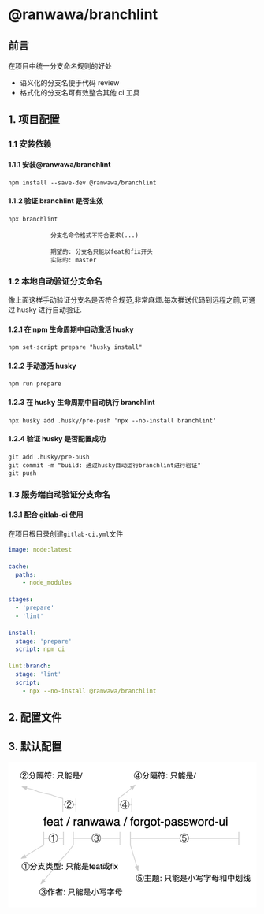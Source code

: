 # @ranwawa/branchlint

## 前言

在项目中统一分支命名规则的好处

- 语义化的分支名便于代码 review
- 格式化的分支名可有效整合其他 ci 工具

## 1. 项目配置

### 1.1 安装依赖

#### 1.1.1 安装@ranwawa/branchlint

```shell
npm install --save-dev @ranwawa/branchlint
```

#### 1.1.2 验证 branchlint 是否生效

```shell
npx branchlint

            分支名命令格式不符合要求(...)

            期望的: 分支名只能以feat和fix开头
            实际的: master
```

### 1.2 本地自动验证分支命名

像上面这样手动验证分支名是否符合规范,非常麻烦.每次推送代码到远程之前,可通过 husky 进行自动验证.

#### 1.2.1 在 npm 生命周期中自动激活 husky

```shell
npm set-script prepare "husky install"
```

#### 1.2.2 手动激活 husky

```shell
npm run prepare
```

#### 1.2.3 在 husky 生命周期中自动执行 branchlint

```shell
npx husky add .husky/pre-push 'npx --no-install branchlint'
```

#### 1.2.4 验证 husky 是否配置成功

```shell
git add .husky/pre-push
git commit -m "build: 通过husky自动运行branchlint进行验证"
git push
```

### 1.3 服务端自动验证分支命名

#### 1.3.1 配合 gitlab-ci 使用

在项目根目录创建`gitlab-ci.yml`文件

```yaml
image: node:latest

cache:
  paths:
    - node_modules

stages:
  - 'prepare'
  - 'lint'

install:
  stage: 'prepare'
  script: npm ci

lint:branch:
  stage: 'lint'
  script:
    - npx --no-install @ranwawa/branchlint
```

## 2. 配置文件

## 3. 默认配置

![ranwawa branch naming convention](https://raw.githubusercontent.com/ranwawa/document/master/img/20220505-114809.jpeg)
